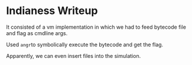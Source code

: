 # Indianess Writeup

It consisted of a vm implementation in which we had to feed bytecode file and flag as cmdline args.

Used `angr`to symbolically execute the bytecode and get the flag.

Apparently, we can even insert files into the simulation.